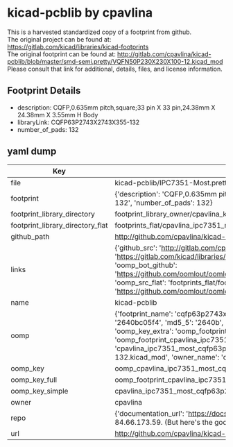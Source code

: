 # kicad-pcblib by cpavlina  
This is a harvested standardized copy of a footprint from github.  
The original project can be found at:  
https://gitlab.com/kicad/libraries/kicad-footprints  
The original footprint can be found at:
http://gitlab.com/cpavlina/kicad-pcblib/blob/master/smd-semi.pretty/VQFN50P230X230X100-12.kicad_mod
Please consult that link for additional, details, files, and license information.  
## Footprint Details
* description: CQFP,0.635mm pitch,square;33 pin X 33 pin,24.38mm X 24.38mm X 3.55mm H Body  
* libraryLink: CQFP63P2743X2743X355-132  
* number_of_pads: 132  
## yaml dump  
| Key | Value |  
| --- | --- |  
| file | kicad-pcblib/IPC7351-Most.pretty/CQFP63P2743X2743X355-132.kicad_mod |  
| footprint | {'description': 'CQFP,0.635mm pitch,square;33 pin X 33 pin,24.38mm X 24.38mm X 3.55mm H Body', 'libraryLink': 'CQFP63P2743X2743X355-132', 'number_of_pads': 132} |  
| footprint_library_directory | footprint_library_owner/cpavlina_kicad-pcblib |  
| footprint_library_directory_flat | footprints_flat/cpavlina_ipc7351_most_cqfp63p2743x2743x355_132/working |  
| github_path | http://github.com/cpavlina/kicad-pcblib/blob/master/IPC7351-Most.pretty/CQFP63P2743X2743X355-132.kicad_mod |  
| links | {'github_src': 'http://gitlab.com/cpavlina/kicad-pcblib/blob/master/smd-semi.pretty/VQFN50P230X230X100-12.kicad_mod', 'github_src_repo': 'https://gitlab.com/kicad/libraries/kicad-footprints', 'oomp_bot': 'footprints/cpavlina_ipc7351_most_cqfp63p2743x2743x355_132/working', 'oomp_bot_github': 'https://github.com/oomlout/oomlout_oomp_footprint_bot/tree/main/footprints/cpavlina_ipc7351_most_cqfp63p2743x2743x355_132/working', 'oomp_src_flat': 'footprints_flat/footprints_flat/cpavlina_ipc7351_most_cqfp63p2743x2743x355_132/working', 'oomp_src_flat_github': 'https://github.com/oomlout/oomlout_oomp_footprint_src/tree/main/footprints_flat/cpavlina_ipc7351_most_cqfp63p2743x2743x355_132/working'} |  
| name | kicad-pcblib |  
| oomp | {'footprint_name': 'cqfp63p2743x2743x355_132', 'library_name': 'ipc7351_most', 'md5': '2640bc05f4f9e81d7d0b8b415fc41d0d', 'md5_10': '2640bc05f4', 'md5_5': '2640b', 'md5_6': '2640bc', 'oomp_key': 'oomp_cpavlina_ipc7351_most_cqfp63p2743x2743x355_132', 'oomp_key_extra': 'oomp_footprint_cpavlina_ipc7351_most_cqfp63p2743x2743x355_132', 'oomp_key_full': 'oomp_footprint_cpavlina_ipc7351_most_cqfp63p2743x2743x355_132_2640bc', 'oomp_key_simple': 'cpavlina_ipc7351_most_cqfp63p2743x2743x355_132', 'original_filename': 'kicad-pcblib/IPC7351-Most.pretty/CQFP63P2743X2743X355-132.kicad_mod', 'owner_name': 'cpavlina'} |  
| oomp_key | oomp_cpavlina_ipc7351_most_cqfp63p2743x2743x355_132 |  
| oomp_key_full | oomp_footprint_cpavlina_ipc7351_most_cqfp63p2743x2743x355_132 |  
| oomp_key_simple | cpavlina_ipc7351_most_cqfp63p2743x2743x355_132 |  
| owner | cpavlina |  
| repo | {'documentation_url': 'https://docs.github.com/rest/overview/resources-in-the-rest-api#rate-limiting', 'message': "API rate limit exceeded for 84.66.173.59. (But here's the good news: Authenticated requests get a higher rate limit. Check out the documentation for more details.)"} |  
| url | http://github.com/cpavlina/kicad-pcblib |  

